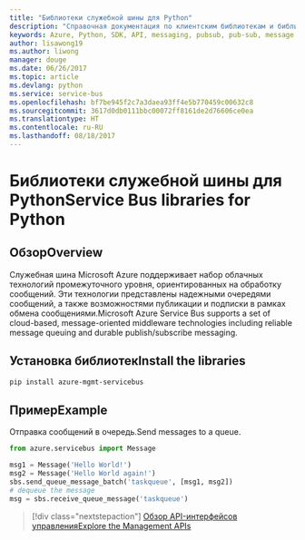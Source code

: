 ```yaml
---
title: "Библиотеки служебной шины для Python"
description: "Справочная документация по клиентским библиотекам и библиотекам управления служебной шины для Python"
keywords: Azure, Python, SDK, API, messaging, pubsub, pub-sub, message broker
author: lisawong19
ms.author: liwong
manager: douge
ms.date: 06/26/2017
ms.topic: article
ms.devlang: python
ms.service: service-bus
ms.openlocfilehash: bf7be945f2c7a3daea93ff4e5b770459c00632c8
ms.sourcegitcommit: 3617d0db0111bbc00072ff8161de2d76606ce0ea
ms.translationtype: HT
ms.contentlocale: ru-RU
ms.lasthandoff: 08/18/2017
---
```

# <a name="service-bus-libraries-for-python"></a><span data-ttu-id="c8dc3-104">Библиотеки служебной шины для Python</span><span class="sxs-lookup"><span data-stu-id="c8dc3-104">Service Bus libraries for Python</span></span>

## <a name="overview"></a><span data-ttu-id="c8dc3-105">Обзор</span><span class="sxs-lookup"><span data-stu-id="c8dc3-105">Overview</span></span>

<span data-ttu-id="c8dc3-106">Служебная шина Microsoft Azure поддерживает набор облачных технологий промежуточного уровня, ориентированных на обработку сообщений. Эти технологии представлены надежными очередями сообщений, а также возможностями публикации и подписки в рамках обмена сообщениями.</span><span class="sxs-lookup"><span data-stu-id="c8dc3-106">Microsoft Azure Service Bus supports a set of cloud-based, message-oriented middleware technologies including reliable message queuing and durable publish/subscribe messaging.</span></span> 

## <a name="install-the-libraries"></a><span data-ttu-id="c8dc3-107">Установка библиотек</span><span class="sxs-lookup"><span data-stu-id="c8dc3-107">Install the libraries</span></span>
```bash
pip install azure-mgmt-servicebus
```

## <a name="example"></a><span data-ttu-id="c8dc3-108">Пример</span><span class="sxs-lookup"><span data-stu-id="c8dc3-108">Example</span></span>
<span data-ttu-id="c8dc3-109">Отправка сообщений в очередь.</span><span class="sxs-lookup"><span data-stu-id="c8dc3-109">Send messages to a queue.</span></span>

```python
from azure.servicebus import Message

msg1 = Message('Hello World!')
msg2 = Message('Hello World again!')
sbs.send_queue_message_batch('taskqueue', [msg1, msg2])
# dequeue the message
msg = sbs.receive_queue_message('taskqueue')
```
> [!div class="nextstepaction"]
> [<span data-ttu-id="c8dc3-110">Обзор API-интерфейсов управления</span><span class="sxs-lookup"><span data-stu-id="c8dc3-110">Explore the Management APIs</span></span>](/python/api/overview/azure/servicebus/managementlibrary)


